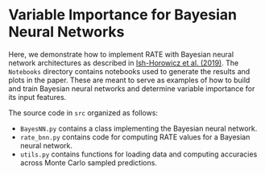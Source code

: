 # Variable Importance for Bayesian Neural Networks

Here, we demonstrate how to implement RATE with Bayesian neural network architectures as described in [Ish-Horowicz et al. (2019)](https://arxiv.org/abs/1901.09839). The `Notebooks` directory contains notebooks used to generate the results and plots in the paper. These are meant to serve as examples of how to build and train Bayesian neural networks and determine variable importance for its input features.

The source code in `src` organized as follows:
* `BayesNN.py` contains a class implementing the Bayesian neural network.
* `rate_bnn.py` contains code for computing RATE values for a Bayesian neural network.
* `utils.py` contains functions for loading data and computing accuracies across Monte Carlo sampled predictions.

